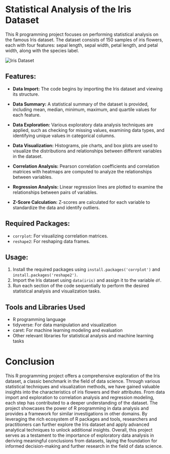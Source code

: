 # Statistical Analysis of the Iris Dataset

This R programming project focuses on performing statistical analysis on the famous Iris dataset. The dataset consists of 150 samples of iris flowers, each with four features: sepal length, sepal width, petal length, and petal width, along with the species label.

![Iris Dataset](iris.jpg)

## Features:

- **Data Import:** The code begins by importing the Iris dataset and viewing its structure.

- **Data Summary:** A statistical summary of the dataset is provided, including mean, median, minimum, maximum, and quartile values for each feature.

- **Data Exploration:** Various exploratory data analysis techniques are applied, such as checking for missing values, examining data types, and identifying unique values in categorical columns.

- **Data Visualization:** Histograms, pie charts, and box plots are used to visualize the distributions and relationships between different variables in the dataset.

- **Correlation Analysis:** Pearson correlation coefficients and correlation matrices with heatmaps are computed to analyze the relationships between variables.

- **Regression Analysis:** Linear regression lines are plotted to examine the relationships between pairs of variables. 

- **Z-Score Calculation:** Z-scores are calculated for each variable to standardize the data and identify outliers.

## Required Packages:
- `corrplot`: For visualizing correlation matrices.
- `reshape2`: For reshaping data frames.

## Usage:
1. Install the required packages using `install.packages('corrplot')` and `install.packages('reshape2')`.
2. Import the Iris dataset using `data(iris)` and assign it to the variable `df`.
3. Run each section of the code sequentially to perform the desired statistical analysis and visualization tasks.


## Tools and Libraries Used

- R programming language
- tidyverse: For data manipulation and visualization
- caret: For machine learning modeling and evaluation
- Other relevant libraries for statistical analysis and machine learning tasks

# Conclusion

This R programming project offers a comprehensive exploration of the Iris dataset, a classic benchmark in the field of data science. Through various statistical techniques and visualization methods, we have gained valuable insights into the characteristics of iris flowers and their attributes. From data import and exploration to correlation analysis and regression modeling, each step has contributed to a deeper understanding of the dataset.
The project showcases the power of R programming in data analysis and provides a framework for similar investigations in other domains. By leveraging the rich ecosystem of R packages and tools, researchers and practitioners can further explore the Iris dataset and apply advanced analytical techniques to unlock additional insights.
Overall, this project serves as a testament to the importance of exploratory data analysis in deriving meaningful conclusions from datasets, laying the foundation for informed decision-making and further research in the field of data science.



